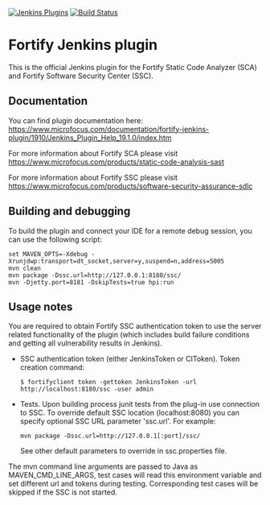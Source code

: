 [![Jenkins Plugins](https://img.shields.io/jenkins/plugin/v/fortify.svg)](https://wiki.jenkins.io/display/JENKINS/Fortify+Plugin)
[![Build Status](https://ci.jenkins.io/buildStatus/icon?job=plugins/fortify-plugin/master)](https://ci.jenkins.io/job/plugins/job/fortify-plugin/job/master)

# Fortify Jenkins plugin

This is the official Jenkins plugin for the Fortify Static Code Analyzer (SCA) and Fortify Software Security Center (SSC).

## Documentation

You can find plugin documentation here: https://www.microfocus.com/documentation/fortify-jenkins-plugin/1910/Jenkins_Plugin_Help_19.1.0/index.htm

For more information about Fortify SCA please visit https://www.microfocus.com/products/static-code-analysis-sast

For more information about Fortify SSC please visit https://www.microfocus.com/products/software-security-assurance-sdlc

## Building and debugging

To build the plugin and connect your IDE for a remote debug session, you can use the following script:
```
set MAVEN_OPTS=-Xdebug -Xrunjdwp:transport=dt_socket,server=y,suspend=n,address=5005
mvn clean
mvn package -Dssc.url=http://127.0.0.1:8180/ssc/
mvn -Djetty.port=8181 -DskipTests=true hpi:run
```

## Usage notes

You are required to obtain Fortify SSC authentication token to use the server related functionality of the plugin (which includes build failure conditions and getting all vulnerability results in Jenkins).

* SSC authentication token (either JenkinsToken or CIToken). Token creation command:
  ```
  $ fortifyclient token -gettoken JenkinsToken -url http://localhost:8180/ssc -user admin
  ```
* Tests. Upon building process junit tests from the plug-in use connection to SSC. 
  To override default SSC location (localhost:8080) you can specify optional SSC URL parameter 'ssc.url'.
  For example:
  ```
  mvn package -Dssc.url=http://127.0.0.1[:port]/ssc/
  ```
  See other default parameters to override in ssc.properties file.

The mvn command line arguments are passed to Java as MAVEN_CMD_LINE_ARGS, test cases will read this environment variable and set different url and tokens during testing. Corresponding test cases will be skipped if the SSC is not started.


